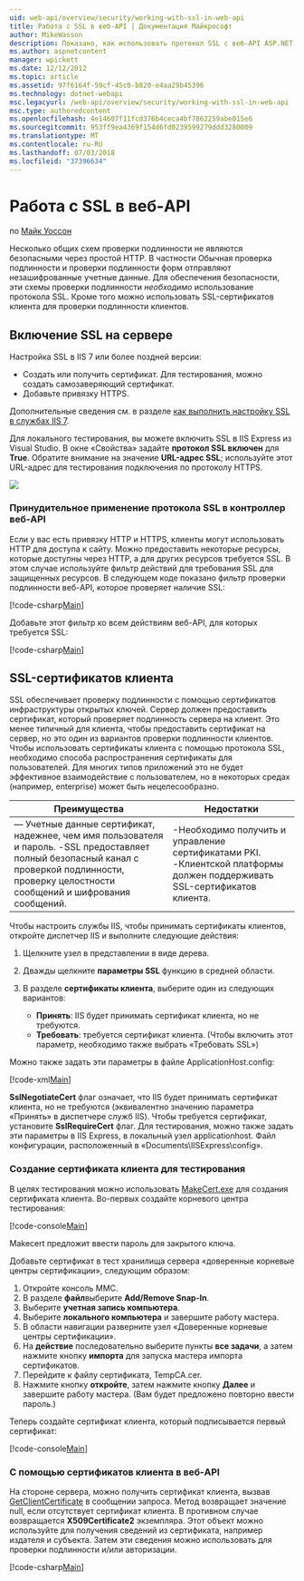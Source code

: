 ```yaml
---
uid: web-api/overview/security/working-with-ssl-in-web-api
title: Работа с SSL в веб-API | Документация Майкрософт
author: MikeWasson
description: Показано, как использовать протокол SSL с веб-API ASP.NET, в том числе с использованием SSL-сертификатов клиента.
ms.author: aspnetcontent
manager: wpickett
ms.date: 12/12/2012
ms.topic: article
ms.assetid: 97f6164f-59cf-45c0-b820-e4aa29b45396
ms.technology: dotnet-webapi
msc.legacyurl: /web-api/overview/security/working-with-ssl-in-web-api
msc.type: authoredcontent
ms.openlocfilehash: 4e14607f11fcd376b4ceca4bf7862259abe015e6
ms.sourcegitcommit: 953ff9ea4369f154d6fd0239599279ddd3280009
ms.translationtype: MT
ms.contentlocale: ru-RU
ms.lasthandoff: 07/03/2018
ms.locfileid: "37396634"
---
```

<a name="working-with-ssl-in-web-api"></a>Работа с SSL в веб-API
====================
по [Майк Уоссон](https://github.com/MikeWasson)

Несколько общих схем проверки подлинности не являются безопасными через простой HTTP. В частности Обычная проверка подлинности и проверки подлинности форм отправляют незашифрованные учетные данные. Для обеспечения безопасности, эти схемы проверки подлинности *необходимо* использование протокола SSL. Кроме того можно использовать SSL-сертификатов клиента для проверки подлинности клиентов.

## <a name="enabling-ssl-on-the-server"></a>Включение SSL на сервере

Настройка SSL в IIS 7 или более поздней версии:

- Создать или получить сертификат. Для тестирования, можно создать самозаверяющий сертификат.
- Добавьте привязку HTTPS.

Дополнительные сведения см. в разделе [как выполнить настройку SSL в службах IIS 7](https://www.iis.net/learn/manage/configuring-security/how-to-set-up-ssl-on-iis).

Для локального тестирования, вы можете включить SSL в IIS Express из Visual Studio. В окне «Свойства» задайте **протокол SSL включен** для **True**. Обратите внимание на значение **URL-адрес SSL**; используйте этот URL-адрес для тестирования подключения по протоколу HTTPS.

![](working-with-ssl-in-web-api/_static/image1.png)

### <a name="enforcing-ssl-in-a-web-api-controller"></a>Принудительное применение протокола SSL в контроллер веб-API

Если у вас есть привязку HTTP и HTTPS, клиенты могут использовать HTTP для доступа к сайту. Можно предоставить некоторые ресурсы, которые доступны через HTTP, а для других ресурсов требуется SSL. В этом случае используйте фильтр действий для требования SSL для защищенных ресурсов. В следующем коде показано фильтр проверки подлинности веб-API, которое проверяет наличие SSL:

[!code-csharp[Main](working-with-ssl-in-web-api/samples/sample1.cs)]

Добавьте этот фильтр ко всем действиям веб-API, для которых требуется SSL:

[!code-csharp[Main](working-with-ssl-in-web-api/samples/sample2.cs)]

## <a name="ssl-client-certificates"></a>SSL-сертификатов клиента

SSL обеспечивает проверку подлинности с помощью сертификатов инфраструктуры открытых ключей. Сервер должен предоставить сертификат, который проверяет подлинность сервера на клиент. Это менее типичный для клиента, чтобы предоставить сертификат на сервер, но это один из вариантов проверки подлинности клиентов. Чтобы использовать сертификаты клиента с помощью протокола SSL, необходимо способа распространения сертификаты для пользователей. Для многих типов приложений это не будет эффективное взаимодействие с пользователем, но в некоторых средах (например, enterprise) может быть нецелесообразно.

| Преимущества | Недостатки |
| --- | --- |
| — Учетные данные сертификат, надежнее, чем имя пользователя и пароль. -SSL предоставляет полный безопасный канал с проверкой подлинности, проверку целостности сообщений и шифрования сообщений. | -Необходимо получить и управление сертификатами PKI. -Клиентской платформы должен поддерживать SSL-сертификатов клиента. |

Чтобы настроить службы IIS, чтобы принимать сертификаты клиентов, откройте диспетчер IIS и выполните следующие действия:

1. Щелкните узел в представлении в виде дерева.
2. Дважды щелкните **параметры SSL** функцию в средней области.
3. В разделе **сертификаты клиента**, выберите один из следующих вариантов: 

    - **Принять**: IIS будет принимать сертификат клиента, но не требуются.
    - **Требовать**: требуется сертификат клиента. (Чтобы включить этот параметр, необходимо также выбрать «Требовать SSL»)

Можно также задать эти параметры в файле ApplicationHost.config:

[!code-xml[Main](working-with-ssl-in-web-api/samples/sample3.xml)]

**SslNegotiateCert** флаг означает, что IIS будет принимать сертификат клиента, но не требуются (эквивалентно значению параметра «Принять» в диспетчере служб IIS). Чтобы требуется сертификат, установите **SslRequireCert** флаг. Для тестирования, можно также задать эти параметры в IIS Express, в локальный узел applicationhost. Файл конфигурации, расположенный в «Documents\IISExpress\config».

### <a name="creating-a-client-certificate-for-testing"></a>Создание сертификата клиента для тестирования

В целях тестирования можно использовать [MakeCert.exe](https://msdn.microsoft.com/library/bfsktky3.aspx) для создания сертификата клиента. Во-первых создайте корневого центра тестирования:

[!code-console[Main](working-with-ssl-in-web-api/samples/sample4.cmd)]

Makecert предложит ввести пароль для закрытого ключа.

Добавьте сертификат в тест хранилища сервера «доверенные корневые центры сертификации», следующим образом:

1. Откройте консоль MMC.
2. В разделе **файл**выберите **Add/Remove Snap-In**.
3. Выберите **учетная запись компьютера**.
4. Выберите **локального компьютера** и завершите работу мастера.
5. В области навигации разверните узел «Доверенные корневые центры сертификации».
6. На **действие** последовательно выберите пункты **все задачи**, а затем нажмите кнопку **импорта** для запуска мастера импорта сертификатов.
7. Перейдите к файлу сертификата, TempCA.cer.
8. Нажмите кнопку **откройте**, затем нажмите кнопку **Далее** и завершите работу мастера. (Вам будет предложено повторно ввести пароль.)

Теперь создайте сертификат клиента, который подписывается первый сертификат:

[!code-console[Main](working-with-ssl-in-web-api/samples/sample5.cmd)]

### <a name="using-client-certificates-in-web-api"></a>С помощью сертификатов клиента в веб-API

На стороне сервера, можно получить сертификат клиента, вызвав [GetClientCertificate](https://msdn.microsoft.com/library/system.net.http.httprequestmessageextensions.getclientcertificate.aspx) в сообщении запроса. Метод возвращает значение null, если отсутствует сертификат клиента. В противном случае возвращается **X509Certificate2** экземпляра. Этот объект можно используйте для получения сведений из сертификата, например издателя и субъекта. Затем эти сведения можно использовать для проверки подлинности и/или авторизации.

[!code-csharp[Main](working-with-ssl-in-web-api/samples/sample6.cs)]
